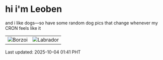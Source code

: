 # hi i'm Leoben

and i like dogs—so have some random dog pics that change whenever my CRON feels like it

|  |  |
|--------|----------|
| ![Borzoi](https://random-dog-vercel.vercel.app/api/random-borzoi?v=1759513286) | ![Labrador](https://random-dog-vercel.vercel.app/api/random-labrador?v=1759513286) |

Last updated: 2025-10-04 01:41 PHT
